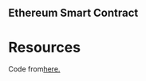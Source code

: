 ## Ethereum Smart Contract

# Resources

Code from<a href="https://www.youtube.com/watch?v=js319cgJvrQ">here.</a>
